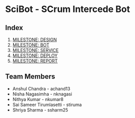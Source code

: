 # SciBot - SCrum Intercede Bot

## Index
1. [MILESTONE: DESIGN](https://github.ncsu.edu/nkumar8/CSC510_F17_Project/blob/master/DESIGN.md)
2. [MILESTONE: BOT](https://github.ncsu.edu/nkumar8/CSC510_F17_Project/blob/master/BOT.md)
3. [MILESTONE: SERVICE](https://github.ncsu.edu/nkumar8/CSC510_F17_Project/blob/master/SERVICE.md)
4. [MILESTONE: DEPLOY](#https://github.ncsu.edu/nkumar8/CSC510_F17_Project/blob/master/DEPLOYMENT.md)
5. [MILESTONE: REPORT](#report)

## Team Members
* Anshul Chandra - achand13
* Nisha Nagasimha - nknagasi
* Nithya Kumar - nkumar8
* Sai Sameer Tirumlasetti - stiruma
* Shriya Sharma - ssharm25
